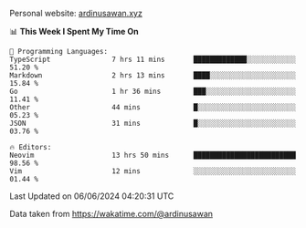 Personal website: [ardinusawan.xyz](https://ardinusawan.xyz)

<!--START_SECTION:waka-->
📊 **This Week I Spent My Time On** 

```text
💬 Programming Languages: 
TypeScript               7 hrs 11 mins       █████████████░░░░░░░░░░░░   51.20 % 
Markdown                 2 hrs 13 mins       ████░░░░░░░░░░░░░░░░░░░░░   15.84 % 
Go                       1 hr 36 mins        ███░░░░░░░░░░░░░░░░░░░░░░   11.41 % 
Other                    44 mins             █░░░░░░░░░░░░░░░░░░░░░░░░   05.23 % 
JSON                     31 mins             █░░░░░░░░░░░░░░░░░░░░░░░░   03.76 % 

🔥 Editors: 
Neovim                   13 hrs 50 mins      █████████████████████████   98.56 % 
Vim                      12 mins             ░░░░░░░░░░░░░░░░░░░░░░░░░   01.44 % 
```


 Last Updated on 06/06/2024 04:20:31 UTC
<!--END_SECTION:waka-->
Data taken from https://wakatime.com/@ardinusawan
